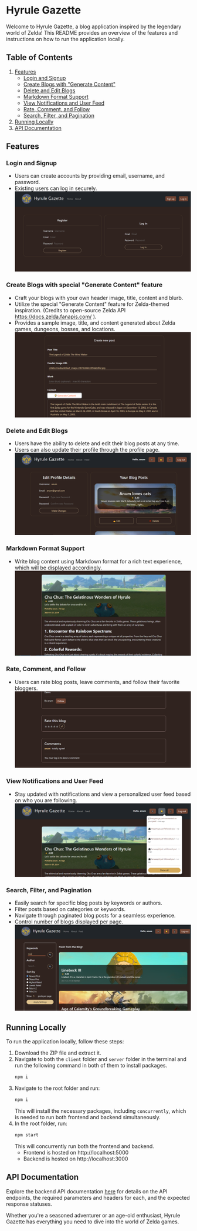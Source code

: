 # Hyrule Gazette

Welcome to Hyrule Gazette, a blog application inspired by the legendary world of Zelda! This README provides an overview of the features and instructions on how to run the application locally.

## Table of Contents
1. [Features](#features)
    - [Login and Signup](#login-and-signup)
    - [Create Blogs with "Generate Content"](#create-blogs-with-generate-content)
    - [Delete and Edit Blogs](#delete-and-edit-blogs)
    - [Markdown Format Support](#markdown-format-support)
    - [View Notifications and User Feed](#view-notifications-and-user-feed)
    - [Rate, Comment, and Follow](#rate-comment-and-follow)
    - [Search, Filter, and Pagination](#search-filter-and-pagination)
2. [Running Locally](#running-locally)
3. [API Documentation](#api-documentation)

## Features

### Login and Signup
- Users can create accounts by providing email, username, and password.
- Existing users can log in securely.
![Login_Signup_Forms](image.png)

### Create Blogs with special "Generate Content" feature
- Craft your blogs with your own header image, title, content and blurb.
- Utilize the special "Generate Content" feature for Zelda-themed inspiration. (Credits to open-source Zelda API https://docs.zelda.fanapis.com/ ).
- Provides a sample image, title, and content generated about Zelda games, dungeons, bosses, and locations.
![AddingPost](image-1.png)

### Delete and Edit Blogs
- Users have the ability to delete and edit their blog posts at any time.
- Users can also update their profile through the profile page.
![Profile](image-2.png)

### Markdown Format Support
- Write blog content using Markdown format for a rich text experience, which will be displayed accordingly.
![DisplayBlog](image-3.png)

### Rate, Comment, and Follow
- Users can rate blog posts, leave comments, and follow their favorite bloggers.
![RateCommentFollow](image-4.png)

### View Notifications and User Feed
- Stay updated with notifications and view a personalized user feed based on who you are following.
![Notifs](image-5.png)


### Search, Filter, and Pagination
- Easily search for specific blog posts by keywords or authors.
- Filter posts based on categories or keywords.
- Navigate through paginated blog posts for a seamless experience.
- Control number of blogs displayed per page.
![SearchFilter](image-6.png)

## Running Locally

To run the application locally, follow these steps:

1. Download the ZIP file and extract it.
2. Navigate to both the `client` folder and `server` folder in the terminal and run the following command in both of them to install packages.
   ```bash
   npm i
   ```
3. Navigate to the root folder and run:
   ```bash
   npm i
   ```
   This will install the necessary packages, including `concurrently`, which is needed to run both frontend and backend simultaneously.
4. In the root folder, run:
   ```bash
   npm start
   ```
   This will concurrently run both the frontend and backend.
   - Frontend is hosted on http://localhost:5000
   - Backend is hosted on http://localhost:3000

## API Documentation

Explore the backend API documentation [here](https://documenter.getpostman.com/view/30902915/2s9YXk4M4F) for details on the API endpoints, the required parameters and headers for each, and the expected response statuses.

Whether you're a seasoned adventurer or an age-old enthusiast, Hyrule Gazette has everything you need to dive into the world of Zelda games.
